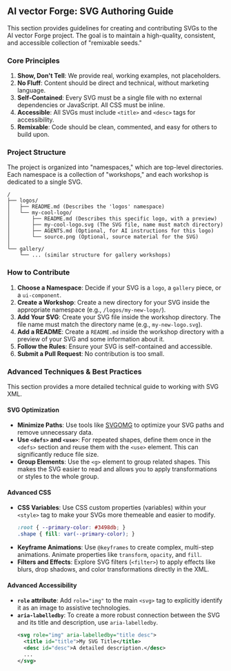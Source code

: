 ## AI vector Forge: SVG Authoring Guide

This section provides guidelines for creating and contributing SVGs to the AI vector Forge project. The goal is to maintain a high-quality, consistent, and accessible collection of "remixable seeds."

### Core Principles
1.  **Show, Don't Tell**: We provide real, working examples, not placeholders.
2.  **No Fluff**: Content should be direct and technical, without marketing language.
3.  **Self-Contained**: Every SVG must be a single file with no external dependencies or JavaScript. All CSS must be inline.
4.  **Accessible**: All SVGs must include `<title>` and `<desc>` tags for accessibility.
5.  **Remixable**: Code should be clean, commented, and easy for others to build upon.

### Project Structure
The project is organized into "namespaces," which are top-level directories. Each namespace is a collection of "workshops," and each workshop is dedicated to a single SVG.
```
/
├── logos/
│   ├── README.md (Describes the 'logos' namespace)
│   └── my-cool-logo/
│       ├── README.md (Describes this specific logo, with a preview)
│       ├── my-cool-logo.svg (The SVG file, name must match directory)
│       ├── AGENTS.md (Optional, for AI instructions for this logo)
│       └── source.png (Optional, source material for the SVG)
│
└── gallery/
    └── ... (similar structure for gallery workshops)
```

### How to Contribute
1.  **Choose a Namespace**: Decide if your SVG is a `logo`, a `gallery` piece, or a `ui-component`.
2.  **Create a Workshop**: Create a new directory for your SVG inside the appropriate namespace (e.g., `/logos/my-new-logo/`).
3.  **Add Your SVG**: Create your SVG file inside the workshop directory. The file name must match the directory name (e.g., `my-new-logo.svg`).
4.  **Add a README**: Create a `README.md` inside the workshop directory with a preview of your SVG and some information about it.
5.  **Follow the Rules**: Ensure your SVG is self-contained and accessible.
6.  **Submit a Pull Request**: No contribution is too small.

### Advanced Techniques & Best Practices

This section provides a more detailed technical guide to working with SVG XML.

#### SVG Optimization
- **Minimize Paths**: Use tools like [SVGOMG](https://jakearchibald.github.io/svgomg/) to optimize your SVG paths and remove unnecessary data.
- **Use `<defs>` and `<use>`**: For repeated shapes, define them once in the `<defs>` section and reuse them with the `<use>` element. This can significantly reduce file size.
- **Group Elements**: Use the `<g>` element to group related shapes. This makes the SVG easier to read and allows you to apply transformations or styles to the whole group.

#### Advanced CSS
- **CSS Variables**: Use CSS custom properties (variables) within your `<style>` tag to make your SVGs more themeable and easier to modify.
  ```css
  :root { --primary-color: #3498db; }
  .shape { fill: var(--primary-color); }
  ```
- **Keyframe Animations**: Use `@keyframes` to create complex, multi-step animations. Animate properties like `transform`, `opacity`, and `fill`.
- **Filters and Effects**: Explore SVG filters (`<filter>`) to apply effects like blurs, drop shadows, and color transformations directly in the XML.

#### Advanced Accessibility
- **`role` attribute**: Add `role="img"` to the main `<svg>` tag to explicitly identify it as an image to assistive technologies.
- **`aria-labelledby`**: To create a more robust connection between the SVG and its title and description, use `aria-labelledby`.
  ```xml
  <svg role="img" aria-labelledby="title desc">
    <title id="title">My SVG Title</title>
    <desc id="desc">A detailed description.</desc>
    ...
  </svg>
  ```

